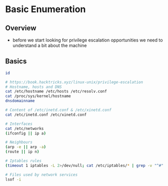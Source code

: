 # Basic Enumeration

## Overview

* before we start looking for privilege escalation opportunities we need to understand a bit about the machine

## Basics

```bash
id

# https://book.hacktricks.xyz/linux-unix/privilege-escalation
# Hostname, hosts and DNS
cat /etc/hostname /etc/hosts /etc/resolv.conf
cat /proc/sys/kernel/hostname
dnsdomainname

# Content of /etc/inetd.conf & /etc/xinetd.conf
cat /etc/inetd.conf /etc/xinetd.conf

# Interfaces
cat /etc/networks
(ifconfig || ip a)

# Neighbours
(arp -e || arp -a)
(route || ip n)

# Iptables rules
(timeout 1 iptables -L 2>/dev/null; cat /etc/iptables/* | grep -v "^#" | grep -Pv "\W*\#" 2>/dev/null)

# Files used by network services
lsof -i


```
